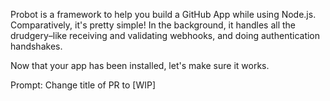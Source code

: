 Probot is a framework to help you build a GitHub App while using Node.js. Comparatively, it's pretty simple! In the background, it handles all the drudgery–like receiving and validating webhooks, and doing authentication handshakes.

Now that your app has been installed, let's make sure it works.

Prompt: Change title of PR to [WIP]
